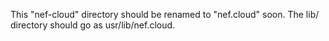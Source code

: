 This "nef-cloud" directory should be renamed to "nef.cloud" soon.
The lib/ directory should go as usr/lib/nef.cloud.

